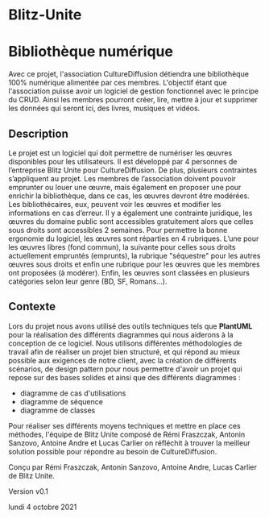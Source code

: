 # Blitz-Unite

# Bibliothèque numérique

Avec ce projet, l'association CultureDiffusion détiendra une bibliothèque 100% numérique alimentée par ces membres. L'objectif étant que l'association puisse avoir un logiciel de gestion fonctionnel avec le principe du CRUD. Ainsi les membres pourront créer, lire, mettre à jour et supprimer les données qui seront ici, des livres, musiques et vidéos.

## Description

Le projet est un logiciel qui doit permettre de numériser les œuvres disponibles pour les utilisateurs. Il est développé par 4 personnes de l’entreprise Blitz Unite pour CultureDiffusion. De plus, plusieurs contraintes s’appliquent au projet. Les membres de l’association doivent pouvoir emprunter ou louer une œuvre, mais également en proposer une pour enrichir la bibliothèque, dans ce cas, les œuvres devront être modérées. Les bibliothécaires, eux, peuvent voir les œuvres et modifier les informations en cas d’erreur. Il y a également une contrainte juridique, les œuvres du domaine public sont accessibles gratuitement alors que celles sous droits sont accessibles 2 semaines. Pour permettre la bonne ergonomie du logiciel, les œuvres sont réparties en 4 rubriques. L’une pour les œuvres libres (fond commun), la suivante pour celles sous droits actuellement empruntés (emprunts), la rubrique "séquestre" pour les autres œuvres sous droits et enfin une rubrique pour les œuvres que les membres ont proposées (à modérer). Enfin, les œuvres sont classées en plusieurs catégories selon leur genre (BD, SF, Romans…).

## Contexte

Lors du projet nous avons utilisé des outils techniques tels que **PlantUML** pour la réalisation des différents diagrammes qui nous aiderons à la conception de ce logiciel. Nous utilisons différentes méthodologies de travail afin de réaliser un projet bien structuré, et qui répond au mieux possible aux exigences de notre client, avec la création de différents scénarios, de design pattern pour nous permettre d'avoir un projet qui repose sur des bases solides et ainsi que des différents diagrammes :

  - diagramme de cas d'utilisations
  - diagramme de séquence
  - diagramme de classes

Pour réaliser ses différents moyens techniques et mettre en place ces méthodes, l'équipe de Blitz Unite composé de Rémi Fraszczak, Antonin Sanzovo, Antoine Andre et  Lucas Carlier on réfléchit à trouver la meilleur solution possible pour répondre au besoin de CultureDiffusion.

Conçu par Rémi Fraszczak, Antonin Sanzovo, Antoine Andre, Lucas Carlier de Blitz Unite.

Version v0.1

lundi 4 octobre 2021
